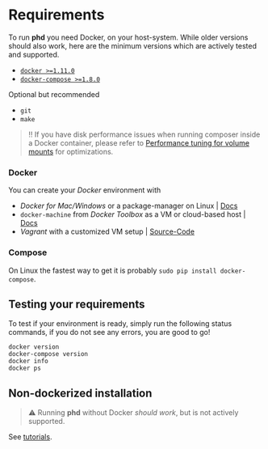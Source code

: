 # Requirements

To run **phd** you need Docker, on your host-system. While older versions should also work, here are the minimum versions which are actively tested and supported.

- [`docker >=1.11.0`](https://docs.docker.com)
- [`docker-compose >=1.8.0`](https://github.com/docker/compose)

Optional but recommended

- `git`
- `make`

> :bangbang: If you have disk performance issues when running composer inside a Docker container, please refer to [Performance tuning for volume mounts](https://docs.docker.com/docker-for-mac/osxfs-caching/) for optimizations.


### Docker

You can create your *Docker* environment with 

- *Docker for Mac/Windows* or a package-manager on Linux | [Docs](https://docs.docker.com)
- `docker-machine` from *Docker Toolbox* as a VM or cloud-based host | [Docs](https://docs.docker.com)
- *Vagrant* with a customized VM setup | [Source-Code](https://github.com/dmstr/vado-ligure)

### Compose

On Linux the fastest way to get it is probably `sudo pip install docker-compose`.


## Testing your requirements

To test if your environment is ready, simply run the following status commands, if you do not see any errors, you are good to go!

	docker version
	docker-compose version
	docker info
	docker ps


## Non-dockerized installation

> :warning: Running **phd** without Docker *should work*, but is not actively supported. 

See [tutorials](../tutorials/installation-composer.md).
